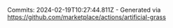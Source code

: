 Commits: 2024-02-19T10:27:44.811Z - Generated via https://github.com/marketplace/actions/artificial-grass
<br>
